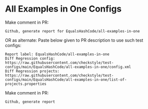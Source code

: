 # All Examples in One Configs
Make comment in PR:
```
Github, generate report for EqualsHashCode/all-examples-in-one
```
OR as alternate:
Paste below given to PR description to use such test configs:
```
Report label: EqualsHashCode/all-examples-in-one
Diff Regression config: https://raw.githubusercontent.com/checkstyle/test-configs/main/EqualsHashCode/all-examples-in-one/config.xml
Diff Regression projects: https://raw.githubusercontent.com/checkstyle/test-configs/main/EqualsHashCode/all-examples-in-one/list-of-projects.properties
```
Make comment in PR:
```
Github, generate report
```
